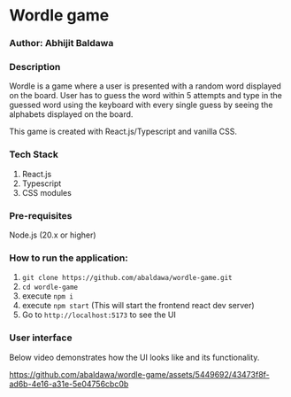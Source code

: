 # Wordle game

### Author: Abhijit Baldawa

### Description

Wordle is a game where a user is presented with a random word displayed on the board. User has to guess the word within 5 attempts and type in the guessed word using the keyboard with every single guess by seeing the alphabets displayed on the board.

This game is created with React.js/Typescript and vanilla CSS.

### Tech Stack

1. React.js
2. Typescript
3. CSS modules

### Pre-requisites

Node.js (20.x or higher)

### How to run the application:

1. `git clone https://github.com/abaldawa/wordle-game.git`
2. `cd wordle-game`
3. execute `npm i`
4. execute `npm start` (This will start the frontend react dev server)
5. Go to `http://localhost:5173` to see the UI

### User interface

Below video demonstrates how the UI looks like and its functionality.

https://github.com/abaldawa/wordle-game/assets/5449692/43473f8f-ad6b-4e16-a31e-5e04756cbc0b
